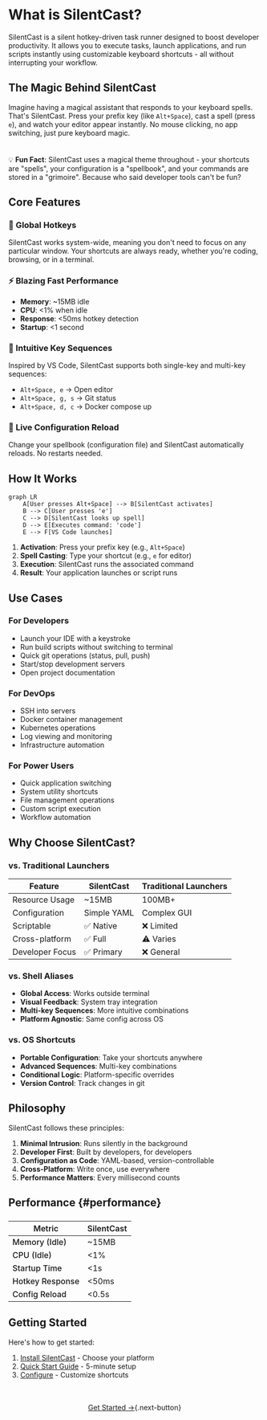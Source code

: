 # What is SilentCast?

SilentCast is a silent hotkey-driven task runner designed to boost developer productivity. It allows you to execute tasks, launch applications, and run scripts instantly using customizable keyboard shortcuts - all without interrupting your workflow.

## The Magic Behind SilentCast

Imagine having a magical assistant that responds to your keyboard spells. That's SilentCast. Press your prefix key (like `Alt+Space`), cast a spell (press `e`), and watch your editor appear instantly. No mouse clicking, no app switching, just pure keyboard magic.

<div class="tip custom-block" style="padding-top: 8px">

💡 **Fun Fact**: SilentCast uses a magical theme throughout - your shortcuts are "spells", your configuration is a "spellbook", and your commands are stored in a "grimoire". Because who said developer tools can't be fun?

</div>

## Core Features

### 🎯 Global Hotkeys
SilentCast works system-wide, meaning you don't need to focus on any particular window. Your shortcuts are always ready, whether you're coding, browsing, or in a terminal.

### ⚡ Blazing Fast Performance
- **Memory**: ~15MB idle
- **CPU**: <1% when idle
- **Response**: <50ms hotkey detection
- **Startup**: <1 second

### 🎨 Intuitive Key Sequences
Inspired by VS Code, SilentCast supports both single-key and multi-key sequences:
- `Alt+Space, e` → Open editor
- `Alt+Space, g, s` → Git status
- `Alt+Space, d, c` → Docker compose up

### 🔄 Live Configuration Reload
Change your spellbook (configuration file) and SilentCast automatically reloads. No restarts needed.

## How It Works

```mermaid
graph LR
    A[User presses Alt+Space] --> B[SilentCast activates]
    B --> C[User presses 'e']
    C --> D[SilentCast looks up spell]
    D --> E[Executes command: 'code']
    E --> F[VS Code launches]
```

1. **Activation**: Press your prefix key (e.g., `Alt+Space`)
2. **Spell Casting**: Type your shortcut (e.g., `e` for editor)
3. **Execution**: SilentCast runs the associated command
4. **Result**: Your application launches or script runs

## Use Cases

### For Developers
- Launch your IDE with a keystroke
- Run build scripts without switching to terminal
- Quick git operations (status, pull, push)
- Start/stop development servers
- Open project documentation

### For DevOps
- SSH into servers
- Docker container management
- Kubernetes operations
- Log viewing and monitoring
- Infrastructure automation

### For Power Users
- Quick application switching
- System utility shortcuts
- File management operations
- Custom script execution
- Workflow automation

## Why Choose SilentCast?

### vs. Traditional Launchers
| Feature | SilentCast | Traditional Launchers |
|---------|------------|---------------------|
| Resource Usage | ~15MB | 100MB+ |
| Configuration | Simple YAML | Complex GUI |
| Scriptable | ✅ Native | ❌ Limited |
| Cross-platform | ✅ Full | ⚠️ Varies |
| Developer Focus | ✅ Primary | ❌ General |

### vs. Shell Aliases
- **Global Access**: Works outside terminal
- **Visual Feedback**: System tray integration
- **Multi-key Sequences**: More intuitive combinations
- **Platform Agnostic**: Same config across OS

### vs. OS Shortcuts
- **Portable Configuration**: Take your shortcuts anywhere
- **Advanced Sequences**: Multi-key combinations
- **Conditional Logic**: Platform-specific overrides
- **Version Control**: Track changes in git

## Philosophy

SilentCast follows these principles:

1. **Minimal Intrusion**: Runs silently in the background
2. **Developer First**: Built by developers, for developers
3. **Configuration as Code**: YAML-based, version-controllable
4. **Cross-Platform**: Write once, use everywhere
5. **Performance Matters**: Every millisecond counts

## Performance {#performance}

<div class="benchmark-table">

| Metric | SilentCast |
|--------|------------|
| Memory (Idle) | ~15MB |
| CPU (Idle) | <1% |
| Startup Time | <1s |
| Hotkey Response | <50ms |
| Config Reload | <0.5s |

</div>

## Getting Started

Here's how to get started:

1. [Install SilentCast](/guide/installation) - Choose your platform
2. [Quick Start Guide](/guide/getting-started) - 5-minute setup
3. [Configure](/guide/configuration) - Customize shortcuts

<div class="next-steps">

[Get Started →](/guide/getting-started){.next-button}

</div>

<style>
.benchmark-table table {
  margin: 1.5rem 0;
}

.benchmark-table th {
  background: var(--vp-c-bg-soft);
  font-weight: 600;
}

.benchmark-table td:first-child {
  font-weight: 500;
}

.next-steps {
  margin-top: 3rem;
  text-align: center;
}

.next-button {
  display: inline-block;
  padding: 12px 24px;
  background: var(--vp-c-brand);
  color: white;
  border-radius: 6px;
  font-weight: 600;
  text-decoration: none;
  transition: all 0.3s;
}

.next-button:hover {
  background: var(--vp-c-brand-dark);
  transform: translateY(-2px);
}
</style>